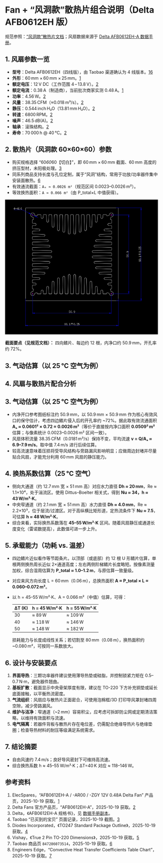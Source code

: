 # Fan + “风洞款”散热片组合说明（Delta AFB0612EH 版）

规范参照：[“风洞款”散热片文档](../heatsinks/wind_tunnel_60x60x60.md)；风扇数据来源于 [Delta AFB0612EH-A 数据手册](./datasheets/Delta-AFB0612EH-A.md)。

## 1. 风扇参数一览

- **型号**：Delta AFB0612EH（四线版），由 Taobao 渠道确认为 4 线版本。[1][2][6]
- **外形**：60 mm × 60 mm × 25 mm。[1][2]
- **额定电压**：12 V DC（工作范围 4 – 13.8 V）。[2]
- **额定电流**：0.38 A（制造商），当前批次商家实测 0.48 A。[1][2]
- **功率**：4.56 W。[2]
- **风量**：38.35 CFM（≈0.018 m³/s）。[2]
- **静压**：0.544 inch H₂O（13.81 mm H₂O）。[2]
- **转速**：6800 RPM。[2]
- **噪声**：46.5 dB(A)。[2]
- **轴承**：滚珠结构。[2]
- **寿命**：70 000 h @ 40 °C。[2]

## 2. 散热片（风洞款 60×60×60）参数

- 购买规格选择 “60*60*60【切白】”，即 60 mm × 60 mm 截面、60 mm 高度的挤压型材，未阳极处理。[3][6]
- 同系列商品支持长度与孔位定制，属于“风洞”结构，常用于功放/功率器件集中安装面散热。[6]
- 有效通流截面：`Aₐ ≈ 0.0026 m²`（规范区间 0.0023–0.0026 m²）。
- 等效换热面积：`A ≈ 0.066 m²`（由 P_total×L 中值获得）。

![60×60×60 “风洞款”散热片截面](../heatsinks/assets/wind_tunnel_6060_section.png)

**截面要点（见规范文档）：** 四向鳍片、每边约 12 根，内净口约 50.9 mm，开孔率约 72%。

## 3. 气动估算（以 25 °C 空气为例）

## 4. 风扇与散热片配合分析

## 3. 气动估算（以 25 °C 空气为例）

- 内净开口参考图纸标注约 50.9 mm，以 50.9 mm × 50.9 mm 作为核心有效风口的保守估计，考虑四边鳍片侵入后的开孔率约 ~72%。据此取有效流通面积 **Aₐ ≈ 0.0601² × 0.72 ≈ 0.0026 m²**（等价于直接按内净口面积 **0.0509² m²** 估算；与像素统计 0.0023–0.0026 m² 区间一致）。
- 风扇体积流量 38.35 CFM（0.0181 m³/s）保持不变，平均流速 **v = Q/Aₐ ≈ 6.9–7.9 m/s**。取中值 7.4 m/s 进行后续估算。
- 较高流速意味着压损将受导风结构与旁路漏风影响明显；应做周边封堵并尽量贴合风扇，才能充分利用 60 mm 风扇的静压能力。

## 4. 换热系数估算（25 °C 空气）

- 侧向大通道（约 12.7 mm 宽 × 51 mm 高）对应水力直径 **Dh ≈ 20 mm**，Re ≈ 1.1×10⁴，处于湍流区。使用 Dittus–Boelter 相关式，得到 **Nu ≈ 34，h ≈ 43 W/m²·K**。
- 中央窄通道（约 2.1 mm 宽 × 51 mm 高）水力直径 **Dh ≈ 4.0 mm**，Re ≈ 2.2×10³，位于层流/过渡区。对于高纵横比矩形道，定热流条件下 **Nu ≈ 7.5**，可估算 **h ≈ 48 W/m²·K**。
- 综合来看，实际换热系数落在 **45–55 W/m²·K** 区间。随着风扇静压或通道长度变化（雷诺数提高），此数值可进一步上升。

## 5. 承载能力（功耗 vs. 温差）

- 四边鳍片近似看作等节距条片。以顶部（或底部）约 12 根 U 形鳍片估算，单根两侧换热周长近似 2×通道高度；左右两侧阶梯鳍片长度略短。按像素测量加权，综合湿周估算为 **P_total ≈ 1.0–1.2 m**，与原估算一致量级。
- 对应来风方向长度 L = 60 mm（0.06 m），总换热面积 **A ≈ P_total × L ≈ 0.060–0.072 m²**。
- 以 h = 45–55 W/m²·K、A = 0.066 m²（中值）估算，可得：

  | ΔT (K) | h = 45 W/m²·K | h = 55 W/m²·K |
  | ------ | ------------- | ------------- |
  | 30     | ≈ 89 W        | ≈ 109 W       |
  | 40     | ≈ 118 W       | ≈ 146 W       |
  | 50     | ≈ 148 W       | ≈ 182 W       |

  损耗能力与长度成线性关系；若切割至 80 mm（0.08 m），换热面积约 ~0.080 m²，可按同一系数放大。

## 6. 设计与安装要点

1. **界面导热**：三颗功率器件建议使用薄导热垫或硅脂，并控制锁紧力矩在 0.5–0.7 N·m，避免器件翘曲。
2. **基板扩散**：截面显示中央骨架厚度有限，建议在 TO-220 下方补充铜垫或延长底面接触，以平衡热流密度。
3. **气流组织**：风扇应与散热片正面密合，可使用泡棉框/3D 打印导风罩封堵四周空隙，减少旁路漏风。
4. **维护与洁净**：窄通道（~2 mm）容易积尘，应考虑可拆卸防尘网或定期清洁策略，以维持有效面积与流速。
5. **电气隔离**：若器件背板与散热片存在电位差，仍需配合绝缘导热片与绝缘垫圈；检查导热材料的耐压等级满足系统需求。

## 7. 结论摘要

- 自由风速约 7.4 m/s；良好导风密封下可维持高流速。
- 综合换热系数 h ≈ 45–55 W/m²·K；ΔT=40 K 对应 ≈ 118–146 W。

## 参考资料

1. ElecSpares，“AFB0612EH-A / -AR00 / -ZGY 12V 0.48A Delta Fan” 产品页，2025-10-19 获取。[1]  
2. Delta Fans 官方产品页，“AFB0612EH-A”，2025-10-19 获取。[2]  
3. Delta，《AFB0612EH-A 规格书》，见 [数据手册副本](./datasheets/Delta-AFB0612EH-A.md)。  
4. Taobao “已买到的宝贝” 页面记录，2025-10-19 截图。[3]  
5. Diodes Incorporated，《TO247 Standard Package Outline》，2025-10-19 获取。[4]  
6. Vishay，《True 2 Pin TO-220 Dimensions》，2025-10-19 获取。[5]  
7. Taobao 商品页 `847286073514`，2025-10-19 获取。[6]  
8. Engineers Edge，“Convective Heat Transfer Coefficients Table Chart”，2025-10-19 获取。[7]

[1]: https://www.elecspares.com/product/afb0612eh-a-afb0612eh-ar00-zgy-12v-0-48a-delta-fan/  
[2]: https://www.delta-fan.com/products/AFB0612EH-A.html  
[3]: https://buyertrade.taobao.com/trade/itemlist/list_bought_items.htm  
[4]: https://www.diodes.com/assets/Package-Files/TO247_Standard.pdf  
[5]: https://www.vishay.com/docs/95259/to220t2p.pdf  
[6]: https://www.taobao.com/list/item/847286073514.htm  
[7]: https://www.engineersedge.com/heat_transfer/convective_heat_transfer_coefficients__13378.htm
